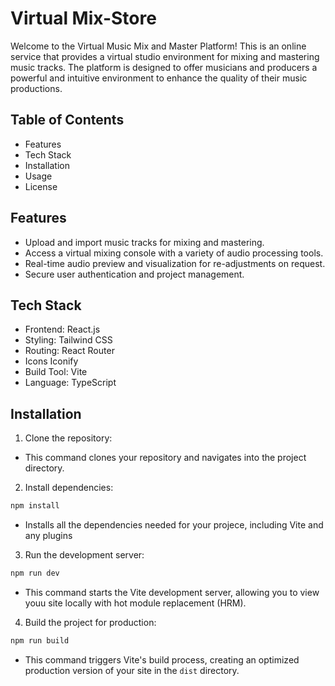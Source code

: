 # Virtual Mix-Store

Welcome to the Virtual Music Mix and Master Platform! This is an online service that provides a virtual studio environment for mixing and mastering music tracks. The platform is designed to offer musicians and producers a powerful and intuitive environment to enhance the quality of their music productions.


## Table of Contents
* Features
* Tech Stack
* Installation
* Usage
* License

## Features

- Upload and import music tracks for mixing and mastering.
- Access a virtual mixing console with a variety of audio processing tools.
- Real-time audio preview and visualization for re-adjustments on request.
- Secure user authentication and project management.

## Tech Stack

* Frontend: React.js
* Styling: Tailwind CSS
* Routing: React Router
* Icons Iconify
* Build Tool: Vite
* Language: TypeScript

## Installation

1. Clone the repository:

* This command clones your repository and navigates into the project directory.

2. Install dependencies:
```bash
npm install
```
* Installs all the dependencies needed for your projece, including Vite and any plugins


3. Run the development server:
```bash
npm run dev
```
* This command starts the Vite development server, allowing you to view youu site locally with hot module replacement (HRM).

4. Build the project for production:
```bash
npm run build
```
* This command triggers Vite's build process, creating an optimized production version of your site in the `dist` directory.
